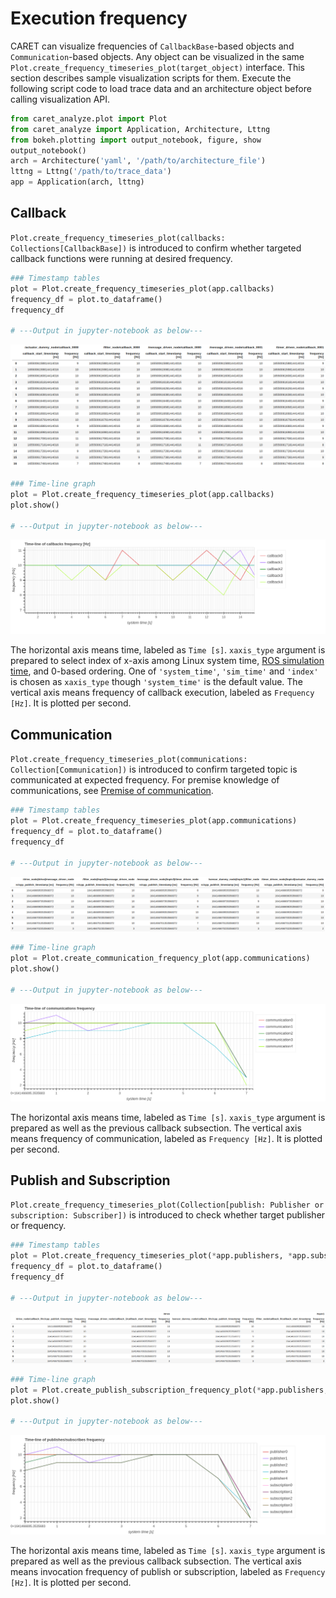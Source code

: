 # Execution frequency

CARET can visualize frequencies of `CallbackBase`-based objects and `Communication`-based objects.
Any object can be visualized in the same `Plot.create_frequency_timeseries_plot(target_object)` interface.
This section describes sample visualization scripts for them.
Execute the following script code to load trace data and an architecture object before calling visualization API.

```python
from caret_analyze.plot import Plot
from caret_analyze import Application, Architecture, Lttng
from bokeh.plotting import output_notebook, figure, show
output_notebook()
arch = Architecture('yaml', '/path/to/architecture_file')
lttng = Lttng('/path/to/trace_data')
app = Application(arch, lttng)
```

## Callback

`Plot.create_frequency_timeseries_plot(callbacks: Collections[CallbackBase])` is introduced to confirm whether targeted callback functions were running at desired frequency.

```python
### Timestamp tables
plot = Plot.create_frequency_timeseries_plot(app.callbacks)
frequency_df = plot.to_dataframe()
frequency_df

# ---Output in jupyter-notebook as below---
```

![callback_frequency_df](../../imgs/callback_frequency_df.png)

```python
### Time-line graph
plot = Plot.create_frequency_timeseries_plot(app.callbacks)
plot.show()

# ---Output in jupyter-notebook as below---
```

![callback_frequency_time_line](../../imgs/callback_frequency_time_line.png)

The horizontal axis means time, labeled as `Time [s]`. `xaxis_type` argument is prepared to select index of x-axis among Linux system time, [ROS simulation time](../../recording/sim_time.md), and 0-based ordering. One of `'system_time'`, `'sim_time'` and `'index'` is chosen as `xaxis_type` though `'system_time'` is the default value.
The vertical axis means frequency of callback execution, labeled as `Frequency [Hz]`. It is plotted per second.


## Communication

`Plot.create_frequency_timeseries_plot(communications: Collection[Communication])` is introduced to confirm targeted topic is communicated at expected frequency.
For premise knowledge of communications, see [Premise of communication](../communication/premise_of_communication.md).

```python
### Timestamp tables
plot = Plot.create_frequency_timeseries_plot(app.communications)
frequency_df = plot.to_dataframe()
frequency_df

# ---Output in jupyter-notebook as below---
```
![comm_frequency_df](../../imgs/comm_frequency_df.png)

```python
### Time-line graph
plot = Plot.create_communication_frequency_plot(app.communications)
plot.show()

# ---Output in jupyter-notebook as below---
```

![communication_frequency_time_line](../../imgs/communication_frequency_time_line.png)

The horizontal axis means time, labeled as `Time [s]`. `xaxis_type` argument is prepared as well as the previous callback subsection.
The vertical axis means frequency of communication, labeled as `Frequency [Hz]`. It is plotted per second.


## Publish and Subscription

`Plot.create_frequency_timeseries_plot(Collection[publish: Publisher or subscription: Subscriber])` is introduced to check whether target publisher or frequency.

```python
### Timestamp tables
plot = Plot.create_frequency_timeseries_plot(*app.publishers, *app.subscriptions)
frequency_df = plot.to_dataframe()
frequency_df

# ---Output in jupyter-notebook as below---
```
![pub_sub_frequency_df](../../imgs/pub_sub_frequency_df.png)

```python
### Time-line graph
plot = Plot.create_publish_subscription_frequency_plot(*app.publishers, *app.subscriptions)
plot.show()

# ---Output in jupyter-notebook as below---
```

![pub_sub_frequency_time_line](../../imgs/pub_sub_frequency_time_line.png)

The horizontal axis means time, labeled as `Time [s]`. `xaxis_type` argument is prepared as well as the previous callback subsection.
The vertical axis means invocation frequency of publish or subscription, labeled as `Frequency [Hz]`. It is plotted per second.
